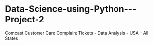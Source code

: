 # Data-Science-using-Python---Project-2
Comcast Customer Care Complaint Tickets - Data Analysis - USA - All States
